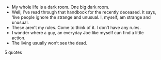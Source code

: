  - My whole life is a dark room. One big dark room.
 - Well, I’ve read through that handbook for the recently deceased. It says, ’live people ignore the strange and unusual. I, myself, am strange and unusual.
 - These aren’t my rules. Come to think of it. I don’t have any rules.
 - I wonder where a guy, an everyday Joe like myself can find a little action.
 - The living usually won’t see the dead.

5 quotes